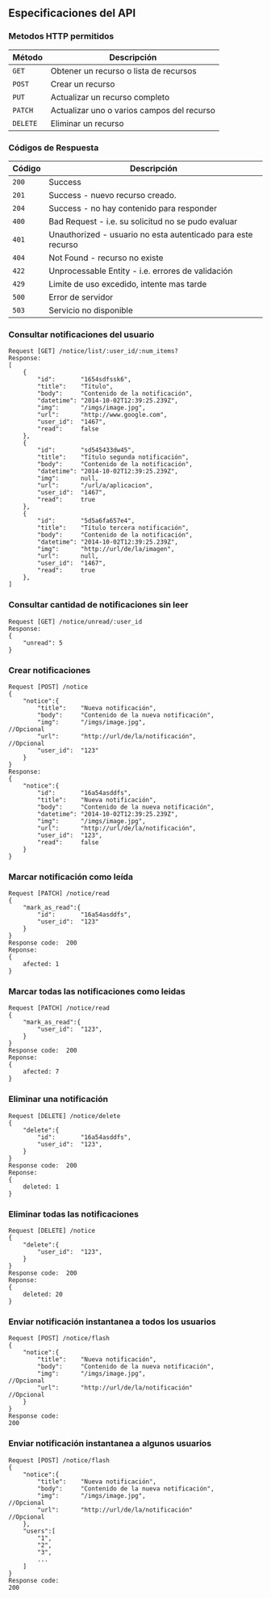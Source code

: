 ## Especificaciones del API

### Metodos HTTP permitidos

|  Método  |              Descripción               	|
| -------- | -------------------------------------------|
| `GET`    | Obtener un recurso o lista de recursos 	|
| `POST`   | Crear un recurso                       	|
| `PUT`    | Actualizar un recurso completo         	|
| `PATCH`  | Actualizar uno o varios campos del recurso |
| `DELETE` | Eliminar un recurso                    	|


### Códigos de Respuesta

| Código |                         Descripción                          |
| ------ | ------------------------------------------------------------ |
| `200`  | Success                                                      |
| `201`  | Success - nuevo recurso creado.                              |
| `204`  | Success - no hay contenido para responder                    |
| `400`  | Bad Request - i.e. su solicitud no se pudo evaluar           |
| `401`  | Unauthorized - usuario no esta autenticado para este recurso |
| `404`  | Not Found - recurso no existe                                |
| `422`  | Unprocessable Entity - i.e. errores de validación            |
| `429`  | Limite de uso excedido, intente mas tarde                    |
| `500`  | Error de servidor                                            |
| `503`  | Servicio no disponible                                       |


### Consultar notificaciones del usuario
	
	Request [GET] /notice/list/:user_id/:num_items?
	Response:
	[
		{
			"id":		"1654sdfssk6",
			"title":	"Título",
			"body":		"Contenido de la notificación",
			"datetime":	"2014-10-02T12:39:25.239Z",
			"img":		"/imgs/image.jpg",
			"url":		"http://www.google.com",
			"user_id":	"1467",
			"read":		false
		},
		{
			"id":		"sd545433dw45",
			"title":	"Título segunda notificación",
			"body":		"Contenido de la notificación",
			"datetime":	"2014-10-02T12:39:25.239Z",
			"img":		null,
			"url":		"/url/a/aplicacion",
			"user_id":	"1467",
			"read":		true
		},
		{
			"id":		"5d5a6fa657e4",
			"title":	"Título tercera notificación",
			"body":		"Contenido de la notificación",
			"datetime":	"2014-10-02T12:39:25.239Z",
			"img":		"http://url/de/la/imagen",
			"url":		null,
			"user_id":	"1467",
			"read":		true
		},
	]

### Consultar cantidad de notificaciones sin leer
	Request [GET] /notice/unread/:user_id
	Response:
	{
		"unread": 5
	}

### Crear notificaciones
	Request [POST] /notice
	{
		"notice":{
			"title":	"Nueva notificación",
			"body":		"Contenido de la nueva notificación",
			"img":		"/imgs/image.jpg",							//Opcional
			"url":		"http://url/de/la/notificación",			//Opcional
			"user_id":	"123"	
		}
	}
	Response:
	{
		"notice":{
			"id":		"16a54asddfs",
			"title":	"Nueva notificación",
			"body":		"Contenido de la nueva notificación",
			"datetime":	"2014-10-02T12:39:25.239Z",
			"img":		"/imgs/image.jpg",
			"url":		"http://url/de/la/notificación",
			"user_id":	"123",
			"read":		false
		}
	}


### Marcar notificación como leída
	Request [PATCH] /notice/read
	{
		"mark_as_read":{
			"id":		"16a54asddfs",
			"user_id":	"123"
		}
	}
	Response code:	200
	Reponse:
	{
		afected: 1
	}


### Marcar todas las notificaciones como leidas
	Request [PATCH] /notice/read
	{
		"mark_as_read":{
			"user_id":	"123",
		}
	}
	Response code:	200
	Reponse:
	{
		afected: 7
	}


### Eliminar una notificación
	Request [DELETE] /notice/delete
	{
		"delete":{
			"id":		"16a54asddfs",
			"user_id":	"123",
		}
	}
	Response code:	200
	Reponse:
	{
		deleted: 1
	}

### Eliminar todas las notificaciones
	Request [DELETE] /notice
	{
		"delete":{
			"user_id":	"123",
		}
	}
	Response code:	200
	Reponse:
	{
		deleted: 20
	}

### Enviar notificación instantanea a todos los usuarios
	Request [POST] /notice/flash
	{
		"notice":{
			"title":	"Nueva notificación",
			"body":		"Contenido de la nueva notificación",
			"img":		"/imgs/image.jpg",							//Opcional
			"url":		"http://url/de/la/notificación"				//Opcional
		}
	}
	Response code:
	200


### Enviar notificación instantanea a algunos usuarios
	Request [POST] /notice/flash
	{
		"notice":{
			"title":	"Nueva notificación",
			"body":		"Contenido de la nueva notificación",
			"img":		"/imgs/image.jpg",							//Opcional
			"url":		"http://url/de/la/notificación"				//Opcional
		},
		"users":[
			"1",
			"2",
			"3",
			...
		]
	}
	Response code:
	200
